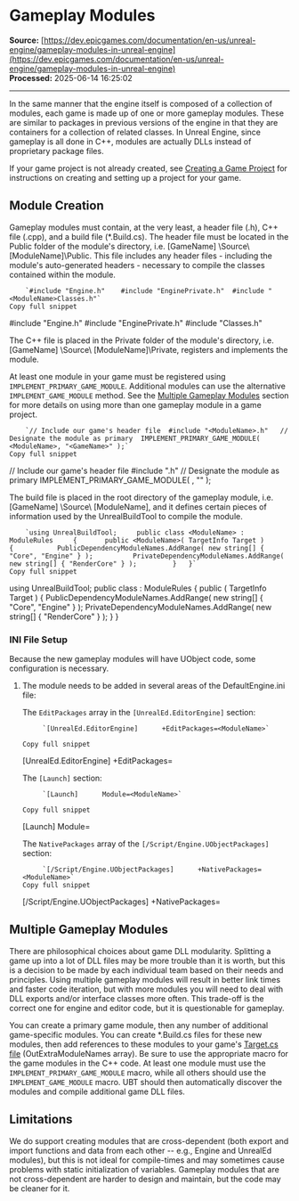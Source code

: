 # Gameplay Modules

**Source:** [https://dev.epicgames.com/documentation/en-us/unreal-engine/gameplay-modules-in-unreal-engine](https://dev.epicgames.com/documentation/en-us/unreal-engine/gameplay-modules-in-unreal-engine)  
**Processed:** 2025-06-14 16:25:02

---

In the same manner that the engine itself is composed of a collection of modules, each game is made up of one or more gameplay modules. These are similar to packages in previous versions of the engine in that they are containers for a collection of related classes. In Unreal Engine, since gameplay is all done in C++, modules are actually DLLs instead of proprietary package files.

If your game project is not already created, see [Creating a Game Project](/documentation/en-us/unreal-engine/creating-a-new-project-in-unreal-engine) for instructions on creating and setting up a project for your game.

## Module Creation

Gameplay modules must contain, at the very least, a header file (.h), C++ file (.cpp), and a build file (\*.Build.cs). The header file must be located in the Public folder of the module's directory, i.e. \[GameName\] \\Source\\ \[ModuleName\]\\Public. This file includes any header files - including the module's auto-generated headers - necessary to compile the classes contained within the module.

```
	`#include "Engine.h" 	#include "EnginePrivate.h" 	#include "<ModuleName>Classes.h"`
Copy full snippet
```
#include "Engine.h" #include "EnginePrivate.h" #include "<ModuleName>Classes.h"

The C++ file is placed in the Private folder of the module's directory, i.e. \[GameName\] \\Source\\ \[ModuleName\]\\Private, registers and implements the module.

At least one module in your game must be registered using `IMPLEMENT_PRIMARY_GAME_MODULE`. Additional modules can use the alternative `IMPLEMENT_GAME_MODULE` method. See the [Multiple Gameplay Modules](/documentation/en-us/unreal-engine/gameplay-modules-in-unreal-engine#multiplegameplaymodules) section for more details on using more than one gameplay module in a game project.

```
	`// Include our game's header file 	#include "<ModuleName>.h"  	// Designate the module as primary 	IMPLEMENT_PRIMARY_GAME_MODULE( <ModuleName>, "<GameName>" );`
Copy full snippet
```
// Include our game's header file #include "<ModuleName>.h" // Designate the module as primary IMPLEMENT\_PRIMARY\_GAME\_MODULE( <ModuleName>, "<GameName>" );

The build file is placed in the root directory of the gameplay module, i.e. \[GameName\] \\Source\\ \[ModuleName\], and it defines certain pieces of information used by the UnrealBuildTool to compile the module.

```
	`using UnrealBuildTool;  	public class <ModuleName> : ModuleRules 	{ 		public <ModuleName>( TargetInfo Target ) 		{ 			PublicDependencyModuleNames.AddRange( new string[] { "Core", "Engine" } ); 			PrivateDependencyModuleNames.AddRange( new string[] { "RenderCore" } ); 		} 	}`
Copy full snippet
```
using UnrealBuildTool; public class <ModuleName> : ModuleRules { public <ModuleName>( TargetInfo Target ) { PublicDependencyModuleNames.AddRange( new string\[\] { "Core", "Engine" } ); PrivateDependencyModuleNames.AddRange( new string\[\] { "RenderCore" } ); } }

### INI File Setup

Because the new gameplay modules will have UObject code, some configuration is necessary.

1.  The module needs to be added in several areas of the DefaultEngine.ini file:
    
    The `EditPackages` array in the `[UnrealEd.EditorEngine]` section:
    
    ```
         `[UnrealEd.EditorEngine]      +EditPackages=<ModuleName>`
    
    Copy full snippet
    ```
    \[UnrealEd.EditorEngine\] +EditPackages=<ModuleName>
    
    The `[Launch]` section:
    
    ```
         `[Launch]      Module=<ModuleName>`
    
    Copy full snippet
    ```
    \[Launch\] Module=<ModuleName>
    
    The `NativePackages` array of the `[/Script/Engine.UObjectPackages]` section:
    
    ```
         `[/Script/Engine.UObjectPackages]      +NativePackages=<ModuleName>`
    Copy full snippet
    ```
    \[/Script/Engine.UObjectPackages\] +NativePackages=<ModuleName>

## Multiple Gameplay Modules

There are philosophical choices about game DLL modularity. Splitting a game up into a lot of DLL files may be more trouble than it is worth, but this is a decision to be made by each individual team based on their needs and principles. Using multiple gameplay modules will result in better link times and faster code iteration, but with more modules you will need to deal with DLL exports and/or interface classes more often. This trade-off is the correct one for engine and editor code, but it is questionable for gameplay.

You can create a primary game module, then any number of additional game-specific modules. You can create \*.Build.cs files for these new modules, then add references to these modules to your game's [Target.cs file](/documentation/en-us/unreal-engine/unreal-engine-build-tool-target-reference) (OutExtraModuleNames array). Be sure to use the appropriate macro for the game modules in the C++ code. At least one module must use the `IMPLEMENT_PRIMARY_GAME_MODULE` macro, while all others should use the `IMPLEMENT_GAME_MODULE` macro. UBT should then automatically discover the modules and compile additional game DLL files.

## Limitations

We do support creating modules that are cross-dependent (both export and import functions and data from each other -- e.g., Engine and UnrealEd modules), but this is not ideal for compile-times and may sometimes cause problems with static initialization of variables. Gameplay modules that are not cross-dependent are harder to design and maintain, but the code may be cleaner for it.